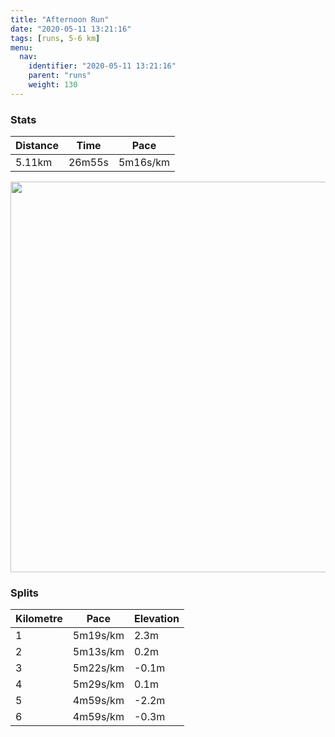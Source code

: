 ```yaml
---
title: "Afternoon Run"
date: "2020-05-11 13:21:16"
tags: [runs, 5-6 km]
menu:
  nav:
    identifier: "2020-05-11 13:21:16"
    parent: "runs"
    weight: 130
---
```


### Stats

| Distance | Time | Pace |
|----------|------|------|
|5.11km|26m55s|5m16s/km|

<img src='https://maps.googleapis.com/maps/api/staticmap?maptype=terrain&path=enc:ikjeIddyL@CYSQOAEDq@A}@De@FIVCJE|@{@XSnAeBLYTUDIGg@MUKa@_@w@?UDILBDHFALPt@bBXd@b@lAJNHDDCj@_ANSHWBQ@w@QgBMc@a@g@YYMGc@MO@[TQ\OdAIT@NNj@jAtB\bALRDBJEf@w@Xi@DMBWGgAOiAOi@a@k@USo@YIAQ@OHENO|@Qp@CZ@LJX`AnB`@jAPVHBF?LMx@{ADM@O?_AG}@Su@KUq@y@q@_@M?QFKHM\YvACP@P`@dAx@dB`@jAFFJ@FIdAmBBYEaAIaAIa@M]c@k@WUc@UMAWFKFGL_@`C@Zd@fAb@r@r@lBJDFAbAeBFU@[Ao@U_BOe@g@s@_@Uc@OYHIDKT]xBBVVn@bArB\bAHLJ?bAkBFU?w@KoAGa@Oe@S[e@e@i@WU@OFMNGXMbAKb@DX|@nBp@pBJPF@HI^q@b@{@BMBmAUyAM_@Yc@a@]c@WKEI?[PO\ENGf@Op@BV\z@h@|@Pb@`@rALDV[v@wA@uAK}@Ow@KWo@w@s@Ue@XIJIp@Od@EX?N^`An@pAh@|ADHB@D?PSn@iAJUBW?k@Ew@Io@So@o@y@YUWIUBMFOXQpAMb@?PBLRb@Nn@~@nBd@`Bb@`A@LFD|AfDHVBLB@LS`@]bCy@D?NPRd@l@vCLlAV`A\nB?|ABjAEZGTEDKDi@IU?SBg@Mq@JUC]Q[Ii@EcAUQBy@SU?WIe@C_@FOAg@]OOi@gAY[O]W_@W}@u@sB&key=AIzaSyBPVQ_iynBzLujdhfLzy8Z-5zczbktE55k&size=800x800&scale=2&markers=color:yellow|label:S|53.47013,-2.26387&markers=color:green|label:F|53.47014999999997,-2.2643200000000006' width='625' />

### Splits

| Kilometre | Pace | Elevation |
|------|------|-----------|
|1|5m19s/km|2.3m|
|2|5m13s/km|0.2m|
|3|5m22s/km|-0.1m|
|4|5m29s/km|0.1m|
|5|4m59s/km|-2.2m|
|6|4m59s/km|-0.3m|

